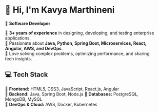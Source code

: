 # 👋 Hi, I'm Kavya Marthineni  
🚀 **Software Developer**

🔹 **3+ years of experience** in designing, developing, and testing enterprise applications.  
🔹 Passionate about **Java, Python, Spring Boot, Microservices, React, Angular, AWS, and DevOps**.  
🔹 Love solving complex problems, optimizing performance, and sharing tech insights.  

## 💻 Tech Stack  
🔹 **Frontend:** HTML5, CSS3, JavaScript, React.js, Angular  
🔹 **Backend:** Java, Spring Boot, Node.js
🔹 **Databases:** PostgreSQL, MongoDB, MySQL  
🔹 **DevOps & Cloud:** AWS, Docker, Kubernetes 

